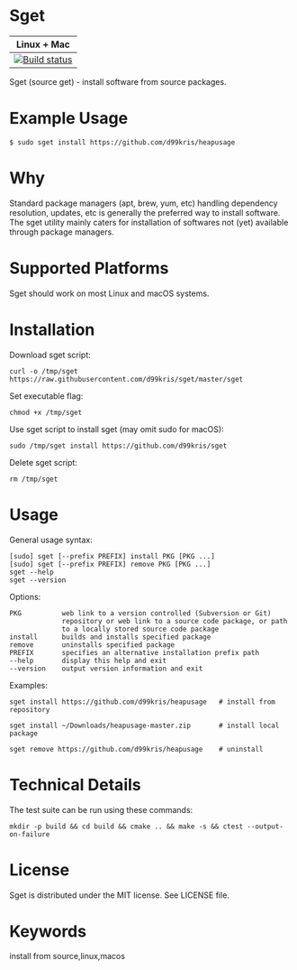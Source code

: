 Sget
====

| **Linux + Mac** |
|-----------------|
| [![Build status](https://travis-ci.org/d99kris/sget.svg?branch=master)](https://travis-ci.org/d99kris/sget) |

Sget (source get) - install software from source packages.

Example Usage
=============

    $ sudo sget install https://github.com/d99kris/heapusage

Why
===
Standard package managers (apt, brew, yum, etc) handling dependency resolution,
updates, etc is generally the preferred way to install software. The sget
utility mainly caters for installation of softwares not (yet) available through
package managers. 

Supported Platforms
===================
Sget should work on most Linux and macOS systems.

Installation
============
Download sget script:

    curl -o /tmp/sget https://raw.githubusercontent.com/d99kris/sget/master/sget

Set executable flag:

    chmod +x /tmp/sget

Use sget script to install sget (may omit sudo for macOS):

    sudo /tmp/sget install https://github.com/d99kris/sget

Delete sget script:

    rm /tmp/sget

Usage
=====

General usage syntax:

    [sudo] sget [--prefix PREFIX] install PKG [PKG ...]
    [sudo] sget [--prefix PREFIX] remove PKG [PKG ...]
    sget --help
    sget --version

Options:

    PKG          web link to a version controlled (Subversion or Git) 
                 repository or web link to a source code package, or path 
                 to a locally stored source code package
    install      builds and installs specified package
    remove       uninstalls specified package
    PREFIX       specifies an alternative installation prefix path
    --help       display this help and exit
    --version    output version information and exit

Examples:

    sget install https://github.com/d99kris/heapusage   # install from repository

    sget install ~/Downloads/heapusage-master.zip       # install local package

    sget remove https://github.com/d99kris/heapusage    # uninstall

Technical Details
=================
The test suite can be run using these commands:

    mkdir -p build && cd build && cmake .. && make -s && ctest --output-on-failure

License
=======
Sget is distributed under the MIT license. See LICENSE file.

Keywords
========
install from source,linux,macos

